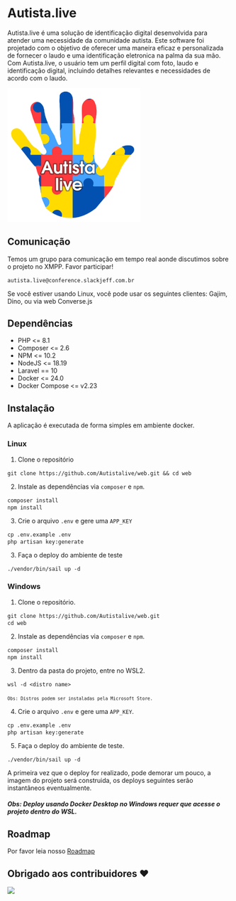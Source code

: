 # Autista.live
Autista.live é uma solução de identificação digital desenvolvida para atender uma necessidade da comunidade autista. Este software foi projetado com o objetivo de oferecer uma maneira eficaz e personalizada de fornecer o laudo e uma identificação eletronica na palma da sua mão.
Com Autista.live, o usuário tem um perfil digital com foto, laudo e identificação digital, incluindo detalhes relevantes e necessidades de acordo com o laudo. 

<img src="logo.png" alt="Logo Projeto" style="width:300px;"/>

## Comunicação
Temos um grupo para comunicação em tempo real aonde discutimos sobre o projeto no XMPP.
Favor participar!

```
autista.live@conference.slackjeff.com.br
```
Se você estiver usando Linux, você pode usar os seguintes clientes: Gajim, Dino, ou via web Converse.js

## Dependências

- PHP <= 8.1
- Composer <= 2.6
- NPM <= 10.2
- NodeJS <= 18.19
- Laravel == 10
- Docker <= 24.0
- Docker Compose <= v2.23

## Instalação

A aplicação é executada de forma simples em ambiente docker.

### Linux

1. Clone o repositório
```
git clone https://github.com/Autistalive/web.git && cd web
```

2. Instale as dependências via `composer` e `npm`.
```
composer install
npm install
```

3. Crie o arquivo `.env` e gere uma `APP_KEY`
```
cp .env.example .env
php artisan key:generate
```

3. Faça o deploy do ambiente de teste
```
./vendor/bin/sail up -d
```

### Windows

1. Clone o repositório.
```
git clone https://github.com/Autistalive/web.git
cd web
```

2. Instale as dependências via `composer` e `npm`.
```
composer install
npm install
```

3. Dentro da pasta do projeto, entre no WSL2.
```
wsl -d <distro name>
```
<small>`Obs: Distros podem ser instaladas pela Microsoft Store.`</small>

4. Crie o arquivo `.env` e gere uma `APP_KEY`.
```
cp .env.example .env
php artisan key:generate
```

5. Faça o deploy do ambiente de teste.
```
./vendor/bin/sail up -d
```

A primeira vez que o deploy for realizado, pode demorar um pouco, a imagem do projeto será construida, os deploys seguintes serão instantâneos eventualmente.

##### Obs: Deploy usando Docker Desktop no Windows requer que acesse o projeto dentro do WSL.

## Roadmap
Por favor leia nosso [Roadmap](ROADMAP.md)

## Obrigado aos contribuidores ❤

<a href = "https://github.com/Autistalive/web/graphs/contributors">
  <img src = "https://contrib.rocks/image?repo=Autistalive/web"/>
</a>
